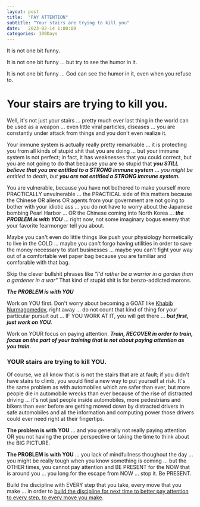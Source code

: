 ```yaml
---
layout: post
title:  "PAY ATTENTION"
subtitle: "Your stairs are trying to kill you"
date:   2023-02-14 1:00:00
categories: 100Days
---
```



It is not one bit funny.

It is not one bit funny ... but try to see the humor in it.

It is not one bit funny ... God can see the humor in it, even when you refuse to.

# Your stairs are trying to kill you.

Well, it's not just your stairs ... pretty much ever last thing in the world can be used as a weapon ... even little viral particles, diseases ... you are constantly under attack from things and you don't even realize it.

Your immune system is actually really pretty remarkable ... it is protecting you from all kinds of stupid shit that you are doing ... but your immune system is not perfect; in fact, it has weaknesses that you could correct, but you are not going to do that because you are so stupid that ***you STILL believe that you are entitled to a STRONG immune system*** ... *you might be entitled to death, but* ***you are not entitled a STRONG immune system.***

You are vulnerable, because you have not bothered to make yourself more PRACTICALLY unvulnerable ... the PRACTICAL side of this matters because the Chinese OR aliens OR agents from your government are not going to bother with your idiotic ass ... you do not have to worry about the Japanese bombing Pearl Harbor ... OR the Chinese coming into North Korea ... ***the PROBLEM is with YOU*** ... right now, not some imaginary bogus enemy that your favorite fearmonger tell you about.  

Maybe you can't even do little things like push your physiology hormetically to live in the COLD ... maybe you can't forgo having utilities in order to save the money necessary to start businesses ... maybe you can't fight your way out of a comfortable wet paper bag because you are familiar and comforable with that bag.

Skip the clever bullshit phrases like *"I'd rather be a warrior in a garden than a gardener in a war"*  That kind of stupid shit is for benzo-addicted morons.

***The PROBLEM is with YOU*** 

Work on YOU first.  Don't worry about becoming a GOAT like [Khabib Nurmagomedov](https://www.youtube.com/watch?v=dUGV70oPsTs&t=120s), right away ... do not count that kind of thing for your particular pursuit out ... IF YOU WORK AT IT, you will get there ... ***but first, just work on YOU.***

Work on YOUR focus on paying attention. ***Train, RECOVER in order to train, focus on the part of your training that is not about paying attention as you train.***

### YOUR stairs are trying to kill YOU.

Of course, we all know that is is not the stairs that are at fault; if you didn't have stairs to climb, you would find a new way to put yourself at risk.  It's the same problem as with automobiles which are safer than ever, but more people die in automobile wrecks than ever because of the rise of distracted driving ... it's not just people inside automobiles, more pedestrians and bikers than ever before are getting mowed down by distracted drivers in safe automobiles and all the information and computing power those drivers could ever need right at their fingertips.

**The problem is with YOU** ... and you generally not really paying attention OR you not having the proper perspective or taking the time to think about the BIG PICTURE.

**The PROBLEM is with YOU** ... you lack of mindfullness thoughout the day ... you might be really tough when you know something is coming ... but the OTHER times, you cannot pay attention and BE PRESENT for the NOW that is around you ... you long for the escape from NOW ... stop it.  Be PRESENT.

Build the discipline with EVERY step that you take, every move that you make ... in order to [build the discipline for next time to better pay attention to every step, to every move you make](https://twitter.com/DIFFversity/status/1625879074399739904).
